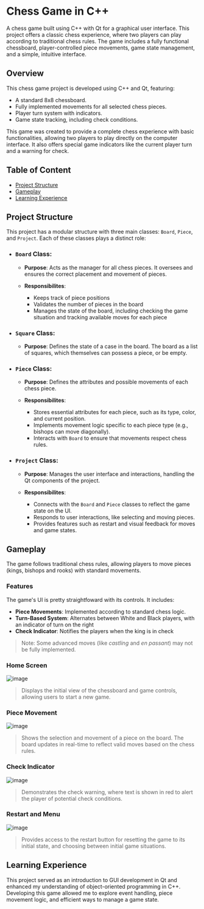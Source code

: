 # Chess Game in C++ 
A chess game built using C++ with Qt for a graphical user interface. 
This project offers a classic chess experience, where two players can play according to traditional chess rules. 
The game includes a fully functional chessboard, player-controlled piece movements, game state management, and a simple, intuitive interface.

## Overview
This chess game project is developed using C++ and Qt, featuring:

- A standard 8x8 chessboard.
- Fully implemented movements for all selected chess pieces.
- Player turn system with indicators.
- Game state tracking, including check conditions.

This game was created to provide a complete chess experience with basic functionalities, allowing two players to play directly on the computer interface. It also offers special game indicators like the current player turn and a warning for check.

## Table of Content
- [Project Structure](#project-structure)
- [Gameplay](#gameplay)
- [Learning Experience](#learning-experience)

## Project Structure
This project has a modular structure with three main classes: ``Board``, ``Piece``, and ``Project``. Each of these classes plays a distinct role:

- ### ``Board`` __Class__:
  
  - __Purpose__: Acts as the manager for all chess pieces. It oversees and ensures the correct placement and movement of pieces.
  - __Responsibilites__:
    
    - Keeps track of piece positions
    - Validates the number of pieces in the board
    - Manages the state of the board, including checking the game situation and tracking available moves for each piece

- ### ``Square`` __Class__:
  
  - __Purpose__: Defines the state of a case in the board. The board as a list of squares, which themselves can possess a piece, or be empty.

- ### ``Piece`` __Class__:
  
  - __Purpose__: Defines the attributes and possible movements of each chess piece.
  - __Responsibilites__:
    
    - Stores essential attributes for each piece, such as its type, color, and current position.
    - Implements movement logic specific to each piece type (e.g., bishops can move diagonally).
    - Interacts with ``Board`` to ensure that movements respect chess rules.
      
- ### ``Project`` __Class__:
  
  - __Purpose__: Manages the user interface and interactions, handling the Qt components of the project.
  - __Responsibilites__:
    
    - Connects with the ``Board`` and ``Piece`` classes to reflect the game state on the UI.
    - Responds to user interactions, like selecting and moving pieces.
    - Provides features such as restart and visual feedback for moves and game states.
   
## Gameplay
The game follows traditional chess rules, allowing players to move pieces (kings, bishops and rooks) with standard movements. 

### Features
The game's UI is pretty straightfoward with its controls. It includes:
- __Piece Movements__: Implemented according to standard chess logic.
- __Turn-Based System__: Alternates between White and Black players, with an indicator of turn on the right
- __Check Indicator__: Notifies the players when the king is in check
> Note: Some advanced moves (like _castling_ and _en passant_) may not be fully implemented.

### Home Screen
![image](https://github.com/user-attachments/assets/7c5b62ce-4659-458d-9ba6-4f6c04fd42e5)
> Displays the initial view of the chessboard and game controls, allowing users to start a new game.

### Piece Movement
![image](https://github.com/user-attachments/assets/dba11ddb-374b-4c00-b56b-fdfd4150d9a4)
> Shows the selection and movement of a piece on the board. The board updates in real-time to reflect valid moves based on the chess rules.

### Check Indicator
![image](https://github.com/user-attachments/assets/870f6665-ad6e-4f5f-82ba-e527c8fab632)
> Demonstrates the check warning, where text is shown in red to alert the player of potential check conditions.

### Restart and Menu
![image](https://github.com/user-attachments/assets/9f485967-c759-4fce-bc49-03b1554c9bfd)
> Provides access to the restart button for resetting the game to its initial state, and choosing between initial game situations.
   
## Learning Experience
This project served as an introduction to GUI development in Qt and enhanced my understanding of object-oriented programming in C++. 
Developing this game allowed me to explore event handling, piece movement logic, and efficient ways to manage a game state. 
